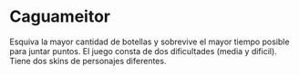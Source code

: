 # Caguameitor
Esquiva la mayor cantidad de botellas y sobrevive el mayor tiempo posible para juntar puntos.
El juego consta de dos dificultades (media y dificil). Tiene dos skins de personajes diferentes.
